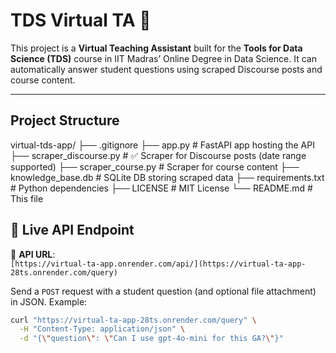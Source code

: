 # TDS Virtual TA 🤖

This project is a **Virtual Teaching Assistant** built for the **Tools for Data Science (TDS)** course in IIT Madras’ Online Degree in Data Science. It can automatically answer student questions using scraped Discourse posts and course content.

---

## Project Structure
virtual-tds-app/
├── .gitignore
├── app.py                   # FastAPI app hosting the API
├── scraper_discourse.py     # ✅ Scraper for Discourse posts (date range supported)
├── scraper_course.py        # Scraper for course content
├── knowledge_base.db        # SQLite DB storing scraped data
├── requirements.txt         # Python dependencies
├── LICENSE                  # MIT License
└── README.md                # This file

## 🔗 Live API Endpoint

📡 **API URL**:  
`[https://virtual-ta-app.onrender.com/api/](https://virtual-ta-app-28ts.onrender.com/query)`

Send a `POST` request with a student question (and optional file attachment) in JSON. Example:

```bash
curl "https://virtual-ta-app-28ts.onrender.com/query" \
  -H "Content-Type: application/json" \
  -d "{\"question\": \"Can I use gpt-4o-mini for this GA?\"}"
